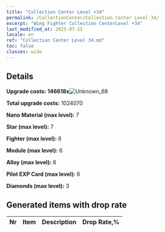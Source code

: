 ```yaml
---
title: "Collection Center Level +34"
permalink: /CollectionCenter/Collection Center Level 34/
excerpt: "Wing Fighter Collection CenterLevel +34"
last_modified_at: 2023-07-25
locale: en
ref: "Collection Center Level 34.md"
toc: false
classes: wide
---
```



## Details

 **Upgrade costs:** **146618x**![Unknown_68](/images/item/bh_img25_p.png)

 **Total upgrade costs:** 1024070

 **Nano Material (max level):** 7

 **Star (max level):** 7

 **Fighter (max level):** 6

 **Module (max level):** 6

 **Alloy (max level):** 6

 **Pilot EXP Card (max level):** 6

 **Diamonds (max level):** 3

## Generated items with drop rate

  |  Nr |     Item   |    Description   |  Drop Rate,% |
  |:----|:----------:|:-----------------|:-------------|


